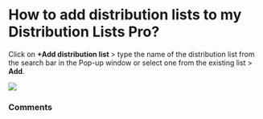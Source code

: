 # How to add distribution lists to my Distribution Lists Pro?

<p class="no-margin">Click on <b>+Add distribution list </b>&gt; type the name of the distribution list from the search bar in the Pop-up window or select one from the existing list &gt; <b>Add</b>.</p>
<p class="no-margin"></p>
<div class="intercom-container"><img src="https://teams-pro.intercom-attachments-1.com/i/o/664845109/947fb9111c4e552fe6ccd6c1/how_to_add_distribution_lists_to_my_distribution_lists_pro.png"></div>

### Comments

<Commentaire />
